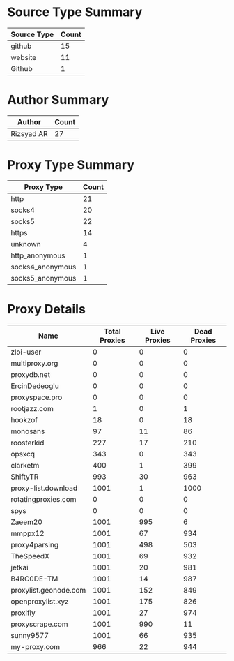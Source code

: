# Source Type Summary

| Source Type | Count |
|-------------|-------|
| github | 15 |
| website | 11 |
| Github | 1 |


# Author Summary

| Author | Count |
|--------|-------|
| Rizsyad AR | 27 |


# Proxy Type Summary

| Proxy Type | Count |
|------------|-------|
| http | 21 |
| socks4 | 20 |
| socks5 | 22 |
| https | 14 |
| unknown | 4 |
| http_anonymous | 1 |
| socks4_anonymous | 1 |
| socks5_anonymous | 1 |


# Proxy Details

| Name | Total Proxies | Live Proxies | Dead Proxies |
|------|---------------|--------------|---------------|
| zloi-user | 0 | 0 | 0 |
| multiproxy.org | 0 | 0 | 0 |
| proxydb.net | 0 | 0 | 0 |
| ErcinDedeoglu | 0 | 0 | 0 |
| proxyspace.pro | 0 | 0 | 0 |
| rootjazz.com | 1 | 0 | 1 |
| hookzof | 18 | 0 | 18 |
| monosans | 97 | 11 | 86 |
| roosterkid | 227 | 17 | 210 |
| opsxcq | 343 | 0 | 343 |
| clarketm | 400 | 1 | 399 |
| ShiftyTR | 993 | 30 | 963 |
| proxy-list.download | 1001 | 1 | 1000 |
| rotatingproxies.com | 0 | 0 | 0 |
| spys | 0 | 0 | 0 |
| Zaeem20 | 1001 | 995 | 6 |
| mmppx12 | 1001 | 67 | 934 |
| proxy4parsing | 1001 | 498 | 503 |
| TheSpeedX | 1001 | 69 | 932 |
| jetkai | 1001 | 20 | 981 |
| B4RC0DE-TM | 1001 | 14 | 987 |
| proxylist.geonode.com | 1001 | 152 | 849 |
| openproxylist.xyz | 1001 | 175 | 826 |
| proxifly | 1001 | 27 | 974 |
| proxyscrape.com | 1001 | 990 | 11 |
| sunny9577 | 1001 | 66 | 935 |
| my-proxy.com | 966 | 22 | 944 |
